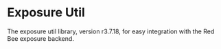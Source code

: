 # Exposure Util

The exposure util library, version r3.7.18, for easy integration with the Red Bee exposure backend.